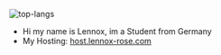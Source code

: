 ![top-langs](https://github-readme-stats.vercel.app/api/top-langs?username=Lennoxgotblessed198&langs_count=10&layout=donut-vertical&size_weight=0.25&count_weight=0.8&theme=dark)

- Hi my name is Lennox, im a Student from Germany
- My Hosting: [host.lennox-rose.com](https://host.lennox-rose.com/)
